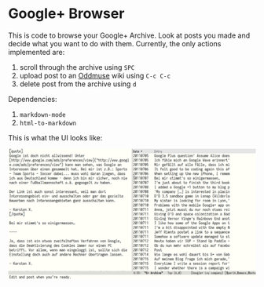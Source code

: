 # Google+ Browser

This is code to browse your Google+ Archive. Look at posts you made
and decide what you want to do with them. Currently, the only actions
implemented are:

1. scroll through the archive using `SPC`
1. upload post to an [Oddmuse](https://oddmuse.org/) wiki using `C-c C-c`
2. delete post from the archive using `d`

Dependencies:

1. `markdown-mode`
2. `html-to-markdown`

This is what the UI looks like:

![Screenshot](screenshot.png)
